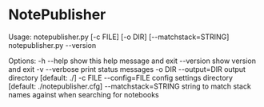 # NotePublisher

Usage:
  notepublisher.py [-c FILE] [-o DIR] [--matchstack=STRING]
  notepublisher.py --version

Options:
  -h --help  show this help message and exit
  --version  show version and exit
  -v --verbose  print status messages
  -o DIR --output=DIR  output directory [default: ./]
  -c FILE --config=FILE  config settings directory [default: ./notepublisher.cfg]
  --matchstack=STRING  string to match stack names against when searching for notebooks
